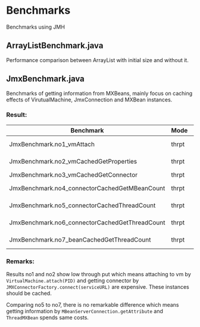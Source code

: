 Benchmarks
==========

Benchmarks using JMH

## ArrayListBenchmark.java

Performance comparison between ArrayList with initial size and without it.


## JmxBenchmark.java
Benchmarks of getting information from MXBeans, mainly focus on
caching effects of VirutualMachine, JmxConnection and MXBean instances.

### Result:

|Benchmark                              |Mode |Cnt|Score   |Error    |Units|
|---------------------------------------|-----|---|--------|---------|-----|
|JmxBenchmark.no1_vmAttach|thrpt|10 |653.834 |± 108.790|ops/s|
|JmxBenchmark.no2_vmCachedGetProperties|thrpt|10 |2330.529|± 270.268|ops/s|
|JmxBenchmark.no3_vmCachedGetConnector|thrpt|10|612.652|± 95.547|ops/s|
|JmxBenchmark.no4_connectorCachedGetMBeanCount|thrpt|10|9047.803|± 1480.741|ops/s|
|JmxBenchmark.no5_connectorCachedThreadCount|thrpt|10|8199.887|± 1269.164|ops/s|
|JmxBenchmark.no6_connectorCachedGetThreadCount|thrpt|10|2662.147|± 585.627|ops/s|
|JmxBenchmark.no7_beanCachedGetThreadCount|thrpt|10|8148.967|± 1705.518|ops/s|

### Remarks:

Results no1 and no2 show low through put which means
attaching to vm by `VirtualMachine.attach(PID)`
and getting connector by `JMXConnectorFactory.connect(serviceURL)` are expensive.
These instances should be cached.

Comparing no5 to no7, there is no remarkable difference which means
getting information by `MBeanServerConnection.getAttribute` and `ThreadMXBean`
spends same costs.